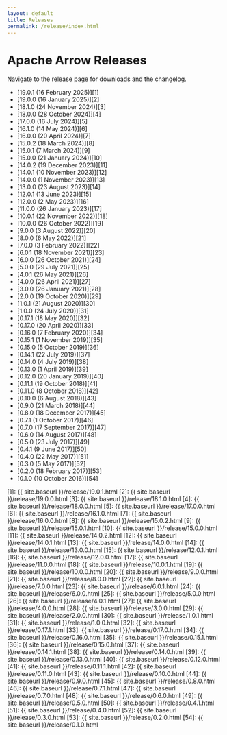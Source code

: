 ```yaml
---
layout: default
title: Releases
permalink: /release/index.html
---
```

<!--
{% comment %}
Licensed to the Apache Software Foundation (ASF) under one or more
contributor license agreements.  See the NOTICE file distributed with
this work for additional information regarding copyright ownership.
The ASF licenses this file to you under the Apache License, Version 2.0
(the "License"); you may not use this file except in compliance with
the License.  You may obtain a copy of the License at

http://www.apache.org/licenses/LICENSE-2.0

Unless required by applicable law or agreed to in writing, software
distributed under the License is distributed on an "AS IS" BASIS,
WITHOUT WARRANTIES OR CONDITIONS OF ANY KIND, either express or implied.
See the License for the specific language governing permissions and
limitations under the License.
{% endcomment %}
-->

# Apache Arrow Releases

Navigate to the release page for downloads and the changelog.

* [19.0.1 (16 February 2025)][1]
* [19.0.0 (16 January 2025)][2]
* [18.1.0 (24 November 2024)][3]
* [18.0.0 (28 October 2024)][4]
* [17.0.0 (16 July 2024)][5]
* [16.1.0 (14 May 2024)][6]
* [16.0.0 (20 April 2024)][7]
* [15.0.2 (18 March 2024)][8]
* [15.0.1 (7 March 2024)][9]
* [15.0.0 (21 January 2024)][10]
* [14.0.2 (19 December 2023)][11]
* [14.0.1 (10 November 2023)][12]
* [14.0.0 (1 November 2023)][13]
* [13.0.0 (23 August 2023)][14]
* [12.0.1 (13 June 2023)][15]
* [12.0.0 (2 May 2023)][16]
* [11.0.0 (26 January 2023)][17]
* [10.0.1 (22 November 2022)][18]
* [10.0.0 (26 October 2022)][19]
* [9.0.0 (3 August 2022)][20]
* [8.0.0 (6 May 2022)][21]
* [7.0.0 (3 February 2022)][22]
* [6.0.1 (18 November 2021)][23]
* [6.0.0 (26 October 2021)][24]
* [5.0.0 (29 July 2021)][25]
* [4.0.1 (26 May 2021)][26]
* [4.0.0 (26 April 2021)][27]
* [3.0.0 (26 January 2021)][28]
* [2.0.0 (19 October 2020)][29]
* [1.0.1 (21 August 2020)][30]
* [1.0.0 (24 July 2020)][31]
* [0.17.1 (18 May 2020)][32]
* [0.17.0 (20 April 2020)][33]
* [0.16.0 (7 February 2020)][34]
* [0.15.1 (1 November 2019)][35]
* [0.15.0 (5 October 2019)][36]
* [0.14.1 (22 July 2019)][37]
* [0.14.0 (4 July 2019)][38]
* [0.13.0 (1 April 2019)][39]
* [0.12.0 (20 January 2019)][40]
* [0.11.1 (19 October 2018)][41]
* [0.11.0 (8 October 2018)][42]
* [0.10.0 (6 August 2018)][43]
* [0.9.0 (21 March 2018)][44]
* [0.8.0 (18 December 2017)][45]
* [0.7.1 (1 October 2017)][46]
* [0.7.0 (17 September 2017)][47]
* [0.6.0 (14 August 2017)][48]
* [0.5.0 (23 July 2017)][49]
* [0.4.1 (9 June 2017)][50]
* [0.4.0 (22 May 2017)][51]
* [0.3.0 (5 May 2017)][52]
* [0.2.0 (18 February 2017)][53]
* [0.1.0 (10 October 2016)][54]

[1]: {{ site.baseurl }}/release/19.0.1.html
[2]: {{ site.baseurl }}/release/19.0.0.html
[3]: {{ site.baseurl }}/release/18.1.0.html
[4]: {{ site.baseurl }}/release/18.0.0.html
[5]: {{ site.baseurl }}/release/17.0.0.html
[6]: {{ site.baseurl }}/release/16.1.0.html
[7]: {{ site.baseurl }}/release/16.0.0.html
[8]: {{ site.baseurl }}/release/15.0.2.html
[9]: {{ site.baseurl }}/release/15.0.1.html
[10]: {{ site.baseurl }}/release/15.0.0.html
[11]: {{ site.baseurl }}/release/14.0.2.html
[12]: {{ site.baseurl }}/release/14.0.1.html
[13]: {{ site.baseurl }}/release/14.0.0.html
[14]: {{ site.baseurl }}/release/13.0.0.html
[15]: {{ site.baseurl }}/release/12.0.1.html
[16]: {{ site.baseurl }}/release/12.0.0.html
[17]: {{ site.baseurl }}/release/11.0.0.html
[18]: {{ site.baseurl }}/release/10.0.1.html
[19]: {{ site.baseurl }}/release/10.0.0.html
[20]: {{ site.baseurl }}/release/9.0.0.html
[21]: {{ site.baseurl }}/release/8.0.0.html
[22]: {{ site.baseurl }}/release/7.0.0.html
[23]: {{ site.baseurl }}/release/6.0.1.html
[24]: {{ site.baseurl }}/release/6.0.0.html
[25]: {{ site.baseurl }}/release/5.0.0.html
[26]: {{ site.baseurl }}/release/4.0.1.html
[27]: {{ site.baseurl }}/release/4.0.0.html
[28]: {{ site.baseurl }}/release/3.0.0.html
[29]: {{ site.baseurl }}/release/2.0.0.html
[30]: {{ site.baseurl }}/release/1.0.1.html
[31]: {{ site.baseurl }}/release/1.0.0.html
[32]: {{ site.baseurl }}/release/0.17.1.html
[33]: {{ site.baseurl }}/release/0.17.0.html
[34]: {{ site.baseurl }}/release/0.16.0.html
[35]: {{ site.baseurl }}/release/0.15.1.html
[36]: {{ site.baseurl }}/release/0.15.0.html
[37]: {{ site.baseurl }}/release/0.14.1.html
[38]: {{ site.baseurl }}/release/0.14.0.html
[39]: {{ site.baseurl }}/release/0.13.0.html
[40]: {{ site.baseurl }}/release/0.12.0.html
[41]: {{ site.baseurl }}/release/0.11.1.html
[42]: {{ site.baseurl }}/release/0.11.0.html
[43]: {{ site.baseurl }}/release/0.10.0.html
[44]: {{ site.baseurl }}/release/0.9.0.html
[45]: {{ site.baseurl }}/release/0.8.0.html
[46]: {{ site.baseurl }}/release/0.7.1.html
[47]: {{ site.baseurl }}/release/0.7.0.html
[48]: {{ site.baseurl }}/release/0.6.0.html
[49]: {{ site.baseurl }}/release/0.5.0.html
[50]: {{ site.baseurl }}/release/0.4.1.html
[51]: {{ site.baseurl }}/release/0.4.0.html
[52]: {{ site.baseurl }}/release/0.3.0.html
[53]: {{ site.baseurl }}/release/0.2.0.html
[54]: {{ site.baseurl }}/release/0.1.0.html
